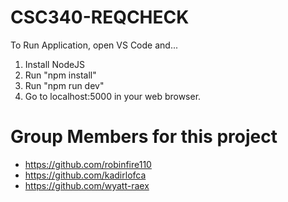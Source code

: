 # CSC340-REQCHECK
To Run Application, open VS Code and...
1. Install NodeJS
2. Run "npm install"
3. Run "npm run dev"
4. Go to localhost:5000 in your web browser.

# Group Members for this project
- https://github.com/robinfire110
- https://github.com/kadirlofca
- https://github.com/wyatt-raex
